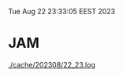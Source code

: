 Tue Aug 22 23:33:05 EEST 2023
# JAM
<a href='./cache/202308/22_23.log'>./cache/202308/22_23.log</a>
